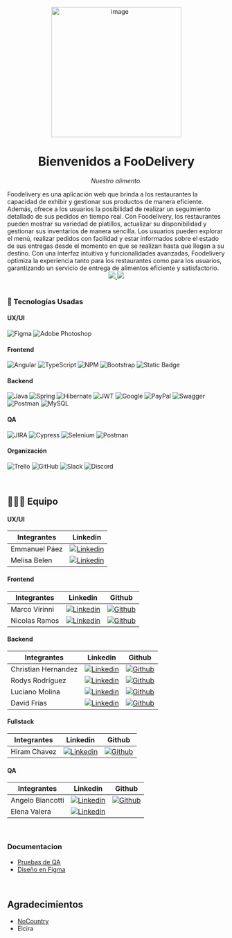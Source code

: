 <p align="center">
<img src="https://lh3.googleusercontent.com/u/0/drive-viewer/AKGpihb1zlcryNYz9JU0MmIvrnxQ0iXMcOVM1itI7l4XcVG5UdAvqmhRRpMSEsHAw6wh57OyK0hNVS-vs2F3b2iUTQPZ4ZLyh8Rm0g=w1280-h551-rw-v1" alt="image" border="0" height="300px"/>
</p>
<h1 align="center">
Bienvenidos a FooDelivery
</h1>
<p align="center">
<i>Nuestro alimento.</i>
</p>
Foodelivery es una aplicación web que brinda a los restaurantes la capacidad de exhibir y gestionar sus productos de manera eficiente. Además, ofrece a los usuarios la posibilidad de realizar un seguimiento detallado de sus pedidos en tiempo real. Con Foodelivery, los restaurantes pueden mostrar su variedad de platillos, actualizar su disponibilidad y gestionar sus inventarios de manera sencilla. Los usuarios pueden explorar el menú, realizar pedidos con facilidad y estar informados sobre el estado de sus entregas desde el momento en que se realizan hasta que llegan a su destino. Con una interfaz intuitiva y funcionalidades avanzadas, Foodelivery optimiza la experiencia tanto para los restaurantes como para los usuarios, garantizando un servicio de entrega de alimentos eficiente y satisfactorio.

<div align='center'>
   <a href="https://foodeliveries-7bfb7717acda.herokuapp.com/" target="_blank">
      <img src="https://img.shields.io/badge/VER_DEMO-EE9B01?style=for-the-badge&logo=heroku&logoColor=purple"/>
  </a>
   <a href="https://foodelivery-d2d7a5204308.herokuapp.com/swagger-ui/index.html" target="_blank">
      <img  src="https://img.shields.io/badge/VER_API-EE9B01?style=for-the-badge&logo=heroku&logoColor=purple"/>
  </a>
</div>

<br/>

### 🔧 Tecnologías Usadas

#### UX/UI
![Figma](https://img.shields.io/badge/Figma-F24E1E?style=for-the-badge&logo=figma&logoColor=white)
![Adobe Photoshop](https://img.shields.io/badge/Adobe%20Photoshop-31A8FF?style=for-the-badge&logo=adobe%20photoshop&logoColor=white)

#### Frontend
![Angular](https://img.shields.io/badge/angular-%23DD0031.svg?style=for-the-badge&logo=angular&logoColor=white)
![TypeScript](https://img.shields.io/badge/typescript-%23007ACC.svg?style=for-the-badge&logo=typescript&logoColor=white)
![NPM](https://img.shields.io/badge/npm-CB3837?style=for-the-badge&logo=npm&logoColor=white) 
![Bootstrap](https://img.shields.io/badge/bootstrap-%238511FA.svg?style=for-the-badge&logo=bootstrap&logoColor=white)
![Static Badge](https://img.shields.io/badge/PRIMENG-243AFF?style=for-the-badge)


#### Backend
![Java](https://img.shields.io/badge/java-%23ED8B00.svg?style=for-the-badge&logo=openjdk&logoColor=white)
![Spring](https://img.shields.io/badge/spring-%236DB33F.svg?style=for-the-badge&logo=spring&logoColor=white)
![Hibernate](https://img.shields.io/badge/Hibernate-59666C?style=for-the-badge&logo=Hibernate&logoColor=white)
![JWT](https://img.shields.io/badge/JWT-black?style=for-the-badge&logo=JSON%20web%20tokens)
![Google](https://img.shields.io/badge/google-4285F4?style=for-the-badge&logo=google&logoColor=white)
![PayPal](https://img.shields.io/badge/PayPal-00457C?style=for-the-badge&logo=paypal&logoColor=white)
![Swagger](https://img.shields.io/badge/-Swagger-%23Clojure?style=for-the-badge&logo=swagger&logoColor=white)
![Postman](https://img.shields.io/badge/Postman-FF6C37?style=for-the-badge&logo=postman&logoColor=white)
![MySQL](https://img.shields.io/badge/mysql-%2300f.svg?style=for-the-badge&logo=mysql&logoColor=white)

#### QA
![JIRA](https://img.shields.io/badge/Jira-0052CC?style=for-the-badge&logo=Jira&logoColor=white) ![Cypress](https://img.shields.io/badge/Cypress-17202C?style=for-the-badge&logo=cypress&logoColor=white) ![Selenium](https://img.shields.io/badge/Selenium-43B02A?style=for-the-badge&logo=Selenium&logoColor=white) ![Postman](https://img.shields.io/badge/Postman-FF6C37?style=for-the-badge&logo=Postman&logoColor=white)

#### Organización
![Trello](https://img.shields.io/badge/Trello-0052CC?style=for-the-badge&logo=trello&logoColor=white) 
![GitHub](https://img.shields.io/badge/github-%23121011.svg?style=for-the-badge&logo=github&logoColor=white)
![Slack](https://img.shields.io/badge/Slack-4A154B?style=for-the-badge&logo=slack&logoColor=white)
![Discord](https://img.shields.io/badge/Discord-5865F2?style=for-the-badge&logo=discord&logoColor=white)
<br/>

<br/>

## 👨🏽‍💻 Equipo 
#### UX/UI

| Integrantes| Linkedin |
| ------------ | ------------ |
| Emmanuel Páez | [![Linkedin](    https://img.shields.io/badge/LinkedIn-0077B5?style=for-the-badge&logo=linkedin&logoColor=white)](https://www.linkedin.com/in/emmanuel-páez-620692215)  |
| Melisa Belen |  [![Linkedin](    https://img.shields.io/badge/LinkedIn-0077B5?style=for-the-badge&logo=linkedin&logoColor=white)](https://www.linkedin.com/in/melisa-belen-diaz-nieto/)|

#### Frontend
| Integrantes | Linkedin | Github |
| ------------ | ------------ | ------------ |
| Marco Virinni |[![Linkedin](    https://img.shields.io/badge/LinkedIn-0077B5?style=for-the-badge&logo=linkedin&logoColor=white)](https://www.linkedin.com/in/marco-virinni/)  | [![Github](https://img.shields.io/badge/GitHub-100000?style=for-the-badge&logo=github&logoColor=white)](https://github.com/alanapolitana)|
| Nicolas Ramos | [![Linkedin](    https://img.shields.io/badge/LinkedIn-0077B5?style=for-the-badge&logo=linkedin&logoColor=white)](https://www.linkedin.com/in/dario-nicolas-ramos)  | [![Github](https://img.shields.io/badge/GitHub-100000?style=for-the-badge&logo=github&logoColor=white)](https://github.com/nicoramo2s)
 
#### Backend
| Integrantes | Linkedin | Github |
| ------------ | ------------ | ------------ |
| Christian Hernandez |[![Linkedin](    https://img.shields.io/badge/LinkedIn-0077B5?style=for-the-badge&logo=linkedin&logoColor=white)](https://www.linkedin.com/in/christianhernandezalt/) | [![Github](https://img.shields.io/badge/GitHub-100000?style=for-the-badge&logo=github&logoColor=white)](https://github.com/ChristianHedz) |  
| Rodys Rodríguez |[![Linkedin](    https://img.shields.io/badge/LinkedIn-0077B5?style=for-the-badge&logo=linkedin&logoColor=white)](https://www.linkedin.com/in/rodys-rodriguez?) |[![Github](https://img.shields.io/badge/GitHub-100000?style=for-the-badge&logo=github&logoColor=white)](http://github.com/rodys2003)  |
| Luciano Molina | [![Linkedin](    https://img.shields.io/badge/LinkedIn-0077B5?style=for-the-badge&logo=linkedin&logoColor=white)](https://www.linkedin.com/in/luciano-molina-/) |[![Github](https://img.shields.io/badge/GitHub-100000?style=for-the-badge&logo=github&logoColor=white)](https://github.com/Luciano-A1) |
| David Frías | [![Linkedin](    https://img.shields.io/badge/LinkedIn-0077B5?style=for-the-badge&logo=linkedin&logoColor=white)](http://www.linkedin.com/in/david-frias-ruiz) |[![Github](https://img.shields.io/badge/GitHub-100000?style=for-the-badge&logo=github&logoColor=white)](https://github.com/Adavidfr) |

#### Fullstack
| Integrantes | Linkedin | Github |
| ------------ | ------------ | ------------ |
| Hiram Chavez | [![Linkedin](    https://img.shields.io/badge/LinkedIn-0077B5?style=for-the-badge&logo=linkedin&logoColor=white)](https://www.linkedin.com/in/hiram-chavez-24126831/)  | [![Github](https://img.shields.io/badge/GitHub-100000?style=for-the-badge&logo=github&logoColor=white)](https://github.com/JustLearningMX)|
  
#### QA
| Integrantes | Linkedin | Github |
| ------------ | ------------ | ------------ |
| Angelo Biancotti |[![Linkedin](    https://img.shields.io/badge/LinkedIn-0077B5?style=for-the-badge&logo=linkedin&logoColor=white)](https://www.linkedin.com/in/angelobiancotti/) | [![Github](https://img.shields.io/badge/GitHub-100000?style=for-the-badge&logo=github&logoColor=white)](https://github.com/AngeloBiancotti)  |
| Elena Valera |[![Linkedin](    https://img.shields.io/badge/LinkedIn-0077B5?style=for-the-badge&logo=linkedin&logoColor=white)](https://www.linkedin.com/in/elena-valera/) | 

<br/>

### Documentacion

- [Pruebas de QA](https://docs.google.com/spreadsheets/d/1jd1tSutWYVDoAbdzmniX0eTQI8JV4LmACfGdjTqbNZ4/edit?usp=sharing)
- [Diseño en Figma](https://www.figma.com/file/jwF2GJ9a33Rl9Qg7SGIN9j/Pages?type=design&node-id=2-3&mode=design&t=gsz6avq9xuqKtPS7-0)

<br/>

## Agradecimientos

- [NoCountry](https://www.nocountry.tech/)
- Elcira 
